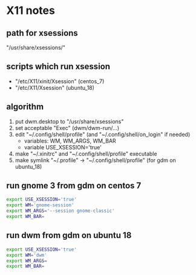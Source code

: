 # X11 notes

## path for xsessions
"/usr/share/xsessions/"

## scripts which run xsession
+ "/etc/X11/xinit/Xsession"     (centos_7)
+ "/etc/X11/Xsession"           (ubuntu_18)

## algorithm
1. put dwm.desktop to "/usr/share/xsessions"
2. set acceptable "Exec" (dwm/dwm-run/...)
3. edit "~/.config/shell/profile" (and "~/.config/shell/on_login" if needed)
    + variables: WM, WM_ARGS, WM_BAR
    + variable USE_XSESSION='true'
4. make "~/.xinitrc" and "~/.config/shell/profile" executable
5. make symlink "~/.profile" -> "~/.config/shell/profile" (for gdm on ubuntu_18)

## run gnome 3 from gdm on centos 7
```bash
export USE_XSESSION='true'
export WM='gnome-session'
export WM_ARGS='--session gnome-classic'
export WM_BAR=
```

## run dwm from gdm on ubuntu 18
```bash
export USE_XSESSION='true'
export WM='dwm'
export WM_ARGS=
export WM_BAR=
```

